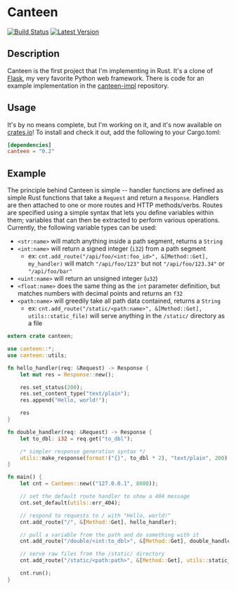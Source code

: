 # Canteen

[![Build Status](https://gitlab.com/jeffdn/rust-canteen/badges/master/build.svg)](https://gitlab.com/jeffdn/rust-canteen/pipelines) [![Latest Version](https://img.shields.io/crates/v/canteen.svg)](https://crates.io/crates/canteen)

## Description

Canteen is the first project that I'm implementing in Rust. It's a clone of
[Flask](http://flask.pocoo.org), my very favorite Python web framework. There is code for
an example implementation in the [canteen-impl](https://gitlab.com/jeffdn/canteen-impl)
repository.

## Usage

It's by no means complete, but I'm working on it, and it's now available on
[crates.io](https://crates.io/)! To install and check it out, add the following to
your Cargo.toml:
```toml
[dependencies]
canteen = "0.2"
```

## Example

The principle behind Canteen is simple -- handler functions are defined as simple
Rust functions that take a `Request` and return a `Response`. Handlers are then attached
to one or more routes and HTTP methods/verbs. Routes are specified using a simple
syntax that lets you define variables within them; variables that can then be
extracted to perform various operations. Currently, the following variable types can
be used:

- `<str:name>` will match anything inside a path segment, returns a `String`
- `<int:name>` will return a signed integer (`i32`) from a path segment
  - ex: `cnt.add_route("/api/foo/<int:foo_id>", &[Method::Get], my_handler)` will match
  `"/api/foo/123"` but not `"/api/foo/123.34"` or `"/api/foo/bar"`
- `<uint:name>` will return an unsigned integer (`u32`)
- `<float:name>` does the same thing as the `int` parameter definition, but matches numbers
with decimal points and returns an `f32`
- `<path:name>` will greedily take all path data contained, returns a `String`
  - ex: `cnt.add_route("/static/<path:name>", &[Method::Get], utils::static_file)` will
  serve anything in the `/static/` directory as a file

```rust
extern crate canteen;

use canteen::*;
use canteen::utils;

fn hello_handler(req: &Request) -> Response {
    let mut res = Response::new();

    res.set_status(200);
    res.set_content_type("text/plain");
    res.append("Hello, world!");

    res
}

fn double_handler(req: &Request) -> Response {
    let to_dbl: i32 = req.get("to_dbl");

    /* simpler response generation syntax */
    utils::make_response(format!("{}", to_dbl * 2), "text/plain", 200)
}

fn main() {
    let cnt = Canteen::new(("127.0.0.1", 8080));

    // set the default route handler to show a 404 message
    cnt.set_default(utils::err_404);

    // respond to requests to / with "Hello, world!"
    cnt.add_route("/", &[Method::Get], hello_handler);

    // pull a variable from the path and do something with it
    cnt.add_route("/double/<int:to_dbl>", &[Method::Get], double_handler);

    // serve raw files from the /static/ directory
    cnt.add_route("/static/<path:path>", &[Method::Get], utils::static_file);

    cnt.run();
}
```
